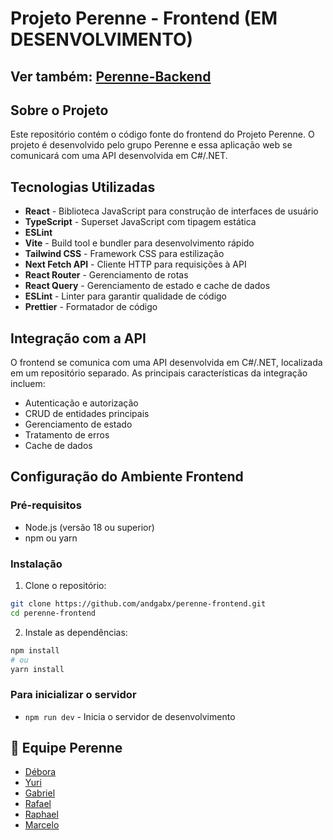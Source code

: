 # Projeto Perenne - Frontend (EM DESENVOLVIMENTO)

## Ver também: [Perenne-Backend](https://github.com/filipe-ms/Perenne-Backend)

## Sobre o Projeto

Este repositório contém o código fonte do frontend do Projeto Perenne. O projeto é desenvolvido pelo grupo Perenne e essa aplicação web se comunicará com uma API desenvolvida em C#/.NET.

## Tecnologias Utilizadas

-   **React** - Biblioteca JavaScript para construção de interfaces de usuário
-   **TypeScript** - Superset JavaScript com tipagem estática
-   **ESLint** 
-   **Vite** - Build tool e bundler para desenvolvimento rápido
-   **Tailwind CSS** - Framework CSS para estilização
-   **Next Fetch API** - Cliente HTTP para requisições à API
-   **React Router** - Gerenciamento de rotas
-   **React Query** - Gerenciamento de estado e cache de dados
-   **ESLint** - Linter para garantir qualidade de código
-   **Prettier** - Formatador de código

## Integração com a API

O frontend se comunica com uma API desenvolvida em C#/.NET, localizada em um repositório separado. As principais características da integração incluem:

-   Autenticação e autorização
-   CRUD de entidades principais
-   Gerenciamento de estado
-   Tratamento de erros
-   Cache de dados

## Configuração do Ambiente Frontend

### Pré-requisitos

-   Node.js (versão 18 ou superior)
-   npm ou yarn

### Instalação

1. Clone o repositório:

```bash
git clone https://github.com/andgabx/perenne-frontend.git
cd perenne-frontend
```

2. Instale as dependências:

```bash
npm install
# ou
yarn install
```

### Para inicializar o servidor

-   `npm run dev` - Inicia o servidor de desenvolvimento


## 👥 Equipe Perenne

-   [Débora](https://github.com/DeboraCASouza/)
-   [Yuri](https://github.com/yuricavalcanti06/)
-   [Gabriel](https://github.com/andgabx/)
-   [Rafael](https://github.com/rafael-zzz/)
-   [Raphael](https://github.com/rafatito03/)
-   [Marcelo](https://github.com/marceloh090/)
